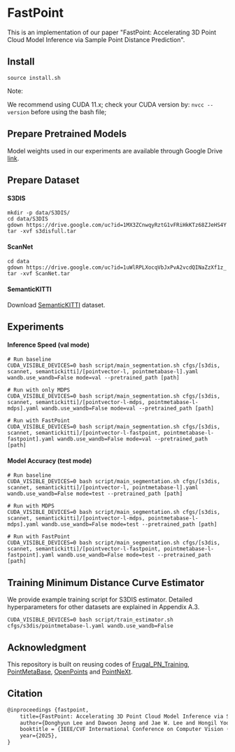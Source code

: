 # FastPoint
This is an implementation of our paper "FastPoint: Accelerating 3D Point Cloud Model Inference via Sample Point Distance Prediction".

## Install
```
source install.sh
```
Note:

   We recommend using CUDA 11.x; check your CUDA version by: `nvcc --version` before using the bash file;

## Prepare Pretrained Models
Model weights used in our experiments are available through Google Drive [link](https://drive.google.com/drive/folders/1obELZpNd6U5XEn08eHPK0tMDy_rzfj8H).

## Prepare Dataset

#### S3DIS
```
mkdir -p data/S3DIS/
cd data/S3DIS
gdown https://drive.google.com/uc?id=1MX3ZCnwqyRztG1vFRiHkKTz68ZJeHS4Y
tar -xvf s3disfull.tar
```

#### ScanNet
```
cd data
gdown https://drive.google.com/uc?id=1uWlRPLXocqVbJxPvA2vcdQINaZzXf1z_
tar -xvf ScanNet.tar
```

#### SemanticKITTI
Download [SemanticKITTI](https://www.semantic-kitti.org/dataset.html#download) dataset.


## Experiments
#### Inference Speed (val mode)
```
# Run baseline
CUDA_VISIBLE_DEVICES=0 bash script/main_segmentation.sh cfgs/[s3dis, scannet, semantickitti]/[pointvector-l, pointmetabase-l].yaml wandb.use_wandb=False mode=val --pretrained_path [path]

# Run with only MDPS
CUDA_VISIBLE_DEVICES=0 bash script/main_segmentation.sh cfgs/[s3dis, scannet, semantickitti]/[pointvector-l-mdps, pointmetabase-l-mdps].yaml wandb.use_wandb=False mode=val --pretrained_path [path]

# Run with FastPoint
CUDA_VISIBLE_DEVICES=0 bash script/main_segmentation.sh cfgs/[s3dis, scannet, semantickitti]/[pointvector-l-fastpoint, pointmetabase-l-fastpoint].yaml wandb.use_wandb=False mode=val --pretrained_path [path]
```

#### Model Accuracy (test mode)
```
# Run baseline
CUDA_VISIBLE_DEVICES=0 bash script/main_segmentation.sh cfgs/[s3dis, scannet, semantickitti]/[pointvector-l, pointmetabase-l].yaml wandb.use_wandb=False mode=test --pretrained_path [path]

# Run with MDPS
CUDA_VISIBLE_DEVICES=0 bash script/main_segmentation.sh cfgs/[s3dis, scannet, semantickitti]/[pointvector-l-mdps, pointmetabase-l-mdps].yaml wandb.use_wandb=False mode=test --pretrained_path [path]

# Run with FastPoint
CUDA_VISIBLE_DEVICES=0 bash script/main_segmentation.sh cfgs/[s3dis, scannet, semantickitti]/[pointvector-l-fastpoint, pointmetabase-l-fastpoint].yaml wandb.use_wandb=False mode=test --pretrained_path [path]
```

## Training Minimum Distance Curve Estimator
We provide example training script for S3DIS estimator. Detailed hyperparameters for other datasets are explained in Appendix A.3.
```
CUDA_VISIBLE_DEVICES=0 bash script/train_estimator.sh cfgs/s3dis/pointmetabase-l.yaml wandb.use_wandb=False
```

## Acknowledgment
This repository is built on reusing codes of [Frugal\_PN\_Training](https://github.com/SNU-ARC/Frugal_PN_Training.git), [PointMetaBase](https://github.com/linhaojia13/PointMetaBase), [OpenPoints](https://github.com/guochengqian/openpoints) and [PointNeXt](https://github.com/guochengqian/PointNeXt).

## Citation
```tex
@inproceedings {fastpoint,
    title={FastPoint: Accelerating 3D Point Cloud Model Inference via Sample Point Distance Prediction},
    author={Donghyun Lee and Dawoon Jeong and Jae W. Lee and Hongil Yoon},
    booktitle = {IEEE/CVF International Conference on Computer Vision ({ICCV} 25)},
    year={2025},
}
```
